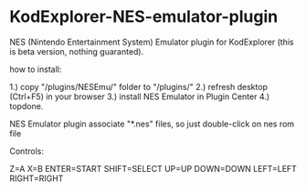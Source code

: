 # KodExplorer-NES-emulator-plugin
NES (Nintendo Entertainment System) Emulator plugin for KodExplorer
(this is beta version, nothing guaranted).

how to install:

1.) copy "/plugins/NESEmu/" folder to "/plugins/"
2.) refresh desktop (Ctrl+F5) in your browser
3.) install NES Emulator in Plugin Center
4.) topdone.

NES Emulator plugin associate "*.nes" files, so just double-click on nes rom file

Controls:

Z=A
X=B
ENTER=START
SHIFT=SELECT
UP=UP
DOWN=DOWN
LEFT=LEFT
RIGHT=RIGHT

